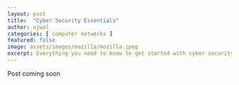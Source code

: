 ```yaml
---
layout: post
title:  "Cyber Security Essentials"
author: ujwal
categories: [ computer networks ]
featured: false
image: assets/images/mozilla/mozilla.jpeg
excerpt: Everything you need to know to get started with cyber security.
---
```


Post coming soon
